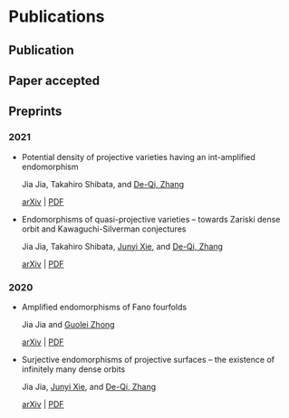 # Publications


## Publication

## Paper accepted

## Preprints

### 2021

- Potential density of projective varieties having an int-amplified endomorphism

  Jia Jia, Takahiro Shibata, and [De-Qi, Zhang](https://blog.nus.edu.sg/matzdq/)

  [arXiv](https://arxiv.org/abs/2108.11595) | [PDF](https://mathjiajia.github.io/pdf/2021potential.pdf)

- Endomorphisms of quasi-projective varieties – towards Zariski dense orbit and Kawaguchi-Silverman conjectures

  Jia Jia, Takahiro Shibata, [Junyi Xie](https://sites.google.com/site/junyixiemath/home), and [De-Qi, Zhang](https://blog.nus.edu.sg/matzdq/)

  [arXiv](https://arxiv.org/abs/2104.05339) | [PDF](https://mathjiajia.github.io/pdf/2021endomorphisms.pdf)

### 2020

- Amplified endomorphisms of Fano fourfolds

  Jia Jia and [Guolei Zhong](https://sites.google.com/view/guoleizhongshomepage/home)

  [arXiv](https://arxiv.org/abs/2011.11239) | [PDF](https://mathjiajia.github.io/pdf/2020amplified.pdf)

- Surjective endomorphisms of projective surfaces – the existence of infinitely many dense orbits

  Jia Jia, [Junyi Xie](https://sites.google.com/site/junyixiemath/home), and [De-Qi, Zhang](https://blog.nus.edu.sg/matzdq/)

  [arXiv](https://arxiv.org/abs/2005.03628) | [PDF](https://mathjiajia.github.io/pdf/2020surjective.pdf)

